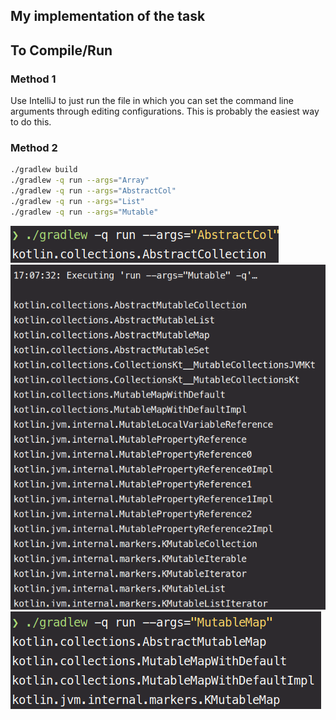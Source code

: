 ## My implementation of the task

## To Compile/Run

### Method 1
Use IntelliJ to just run the file in which you can set the 
command line arguments through editing configurations.
This is probably the easiest way to do this.

### Method 2 
```bash
./gradlew build 
./gradlew -q run --args="Array"
./gradlew -q run --args="AbstractCol"
./gradlew -q run --args="List"
./gradlew -q run --args="Mutable"
```

![Abstract Col](./demoImages/AbstractCol.png)
![Mutable](./demoImages/Mutable.png)
![MutableMap](./demoImages/MutableMap.png)